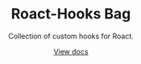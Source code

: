 <div align="center">
        <h1>Roact-Hooks Bag</h1>
        <p>Collection of custom hooks for Roact.</p>
        <a href="#">View docs</a>
</div>
<!--moonwave-hide-before-this-line-->